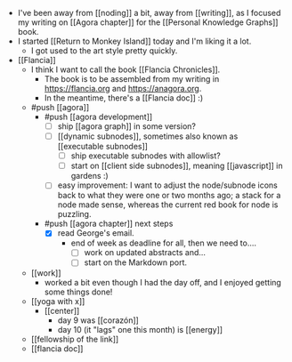 - I've been away from [[noding]] a bit, away from [[writing]], as I focused my writing on [[Agora chapter]] for the [[Personal Knowledge Graphs]] book.
- I started [[Return to Monkey Island]] today and I'm liking it a lot.
  - I got used to the art style pretty quickly.
- [[Flancia]]
  - I think I want to call the book [[Flancia Chronicles]].
    - The book is to be assembled from my writing in https://flancia.org and https://anagora.org.
    - In the meantime, there's a [[Flancia doc]] :)
  - #push [[agora]]
    - #push [[agora development]]
      - [ ] ship [[agora graph]] in some version?
      - [ ] [[dynamic subnodes]], sometimes also known as [[executable subnodes]]
        - [ ] ship executable subnodes with allowlist?
        - [ ] start on [[client side subnodes]], meaning [[javascript]] in gardens :)
      - [ ] easy improvement: I want to adjust the node/subnode icons back to what they were one or two months ago; a stack for a node made sense, whereas the current red book for node is puzzling.
    - #push [[agora chapter]] next steps
      - [x] read George's email.
        - end of week as deadline for all, then we need to....
          - [ ] work on updated abstracts and...
          - [ ] start on the Markdown port.
  - [[work]]
    - worked a bit even though I had the day off, and I enjoyed getting some things done!
  - [[yoga with x]]
    - [[center]]
      - day 9 was [[corazón]]
      - day 10 (it "lags" one this month) is [[energy]]
  - [[fellowship of the link]]
  - [[flancia doc]]
